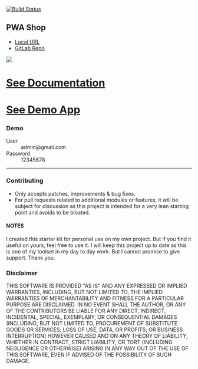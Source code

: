 [![Build Status](https://travis-ci.org/codyodell/pwashop-laravel.svg?branch=master)](https://travis-ci.org/codyodell/pwashop-laravel)

## PWA Shop

- [Local URL](https://pwashop.laravel.local/)
- [GitLab Repo](https://gitlab.com/codyodell/pwashop-laravel/)

<img src="https://assets.darrylfernandez.com/wp-content/uploads/2018/04/Screenshot_2.png"></p>

# [See Documentation](https://pwashop-laravel-docs.darrylfernandez.com/)

# [See Demo App](https://pwashop-laravel.darrylfernandez.com/)

### Demo

<dl>
  <dt>User</dt>
  <dd>admin@gmail.com</dd>
  <dt>Password</dt>
  <dd>12345678</dd>
</dl>

------

### Contributing

- Only accepts patches, improvements & bug fixes.
- For pull requests related to additional modules or features, it will be subject for discussion as this project is intended for a very lean starting point and avoids to be bloated.

#### NOTES

I created this starter kit for personal use on my own project. But if you find it useful on yours, feel free to use it. I will keep this project up to date as this is one of my toolset in my day to day work. But I cannot promise to give support. Thank you.

### Disclaimer

THIS SOFTWARE IS PROVIDED "AS IS" AND ANY EXPRESSED OR IMPLIED WARRANTIES, INCLUDING, BUT NOT LIMITED TO, THE IMPLIED WARRANTIES OF MERCHANTABILITY AND FITNESS FOR A PARTICULAR PURPOSE ARE DISCLAIMED. IN NO EVENT SHALL THE AUTHOR, OR ANY OF THE CONTRIBUTORS BE LIABLE FOR ANY DIRECT, INDIRECT, INCIDENTAL, SPECIAL, EXEMPLARY, OR CONSEQUENTIAL DAMAGES (INCLUDING, BUT NOT LIMITED TO, PROCUREMENT OF SUBSTITUTE GOODS OR SERVICES; LOSS OF USE, DATA, OR PROFITS; OR BUSINESS INTERRUPTION) HOWEVER CAUSED AND ON ANY THEORY OF LIABILITY, WHETHER IN CONTRACT, STRICT LIABILITY, OR TORT (INCLUDING NEGLIGENCE OR OTHERWISE) ARISING IN ANY WAY OUT OF THE USE OF THIS SOFTWARE, EVEN IF ADVISED OF THE POSSIBILITY OF SUCH DAMAGE.
